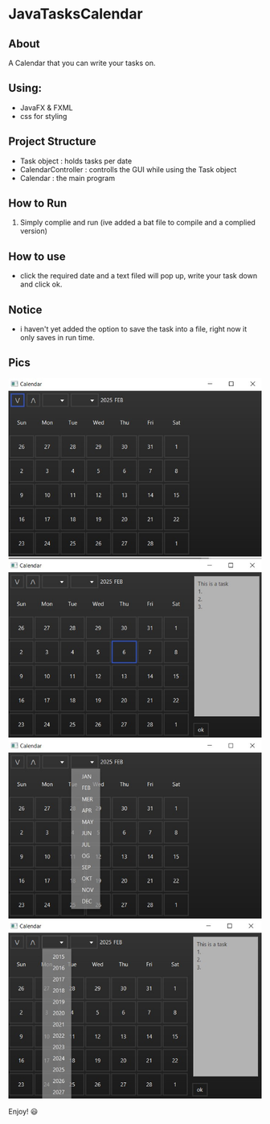 # JavaTasksCalendar  
## About  
A Calendar that you can write your tasks on. 

## Using:
- JavaFX & FXML
- css for styling  

## Project Structure  
- Task object : holds tasks per date
- CalendarController : controlls the GUI while using the Task object 
- Calendar : the main program 

## How to Run  
1. Simply complie and run (ive added a bat file to compile and a complied version)  

## How to use
- click the required date and a text filed will pop up, write your task down and click ok. 

## Notice
- i haven't yet added the option to save the task into a file, right now it only saves in run time.


## Pics
![Chat Room Snapshot](images/firstView.jpg) 
![Chat Room Snapshot](images/taskView.jpg)
![Chat Room Snapshot](images/Month.jpg)
![Chat Room Snapshot](images/Year.jpg) 

Enjoy! 😃  
